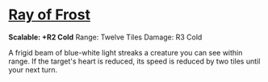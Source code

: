 # [Ray of Frost](Player%20Handbook/Spells/Primary/Ray%20of%20Frost.md)
**Scalable: +R2 Cold**
Range: Twelve Tiles
Damage: R3 Cold

A frigid beam of blue-white light streaks a creature you can see within range. If the target's heart is reduced, its speed is reduced by two tiles until your next turn.